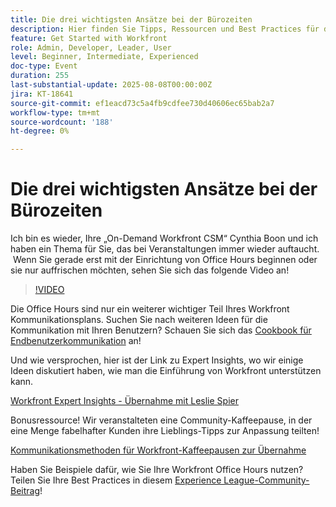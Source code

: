 ```yaml
---
title: Die drei wichtigsten Ansätze bei der Bürozeiten
description: Hier finden Sie Tipps, Ressourcen und Best Practices für die Ausführung effektiver Adobe Workfront Office Hours zur Förderung von Akzeptanz und Interaktion.
feature: Get Started with Workfront
role: Admin, Developer, Leader, User
level: Beginner, Intermediate, Experienced
doc-type: Event
duration: 255
last-substantial-update: 2025-08-08T00:00:00Z
jira: KT-18641
source-git-commit: ef1eacd73c5a4fb9cdfee730d40606ec65bab2a7
workflow-type: tm+mt
source-wordcount: '188'
ht-degree: 0%

---
```



# Die drei wichtigsten Ansätze bei der Bürozeiten

Ich bin es wieder, Ihre „On-Demand Workfront CSM“ Cynthia Boon und ich haben ein Thema für Sie, das bei Veranstaltungen immer wieder auftaucht.  Wenn Sie gerade erst mit der Einrichtung von Office Hours beginnen oder sie nur auffrischen möchten, sehen Sie sich das folgende Video an! 

>[!VIDEO](https://video.tv.adobe.com/v/3470053/?learn=on&enablevpops)

Die Office Hours sind nur ein weiterer wichtiger Teil Ihres Workfront Kommunikationsplans. Suchen Sie nach weiteren Ideen für die Kommunikation mit Ihren Benutzern? Schauen Sie sich das [Cookbook für Endbenutzerkommunikation](https://experienceleaguecommunities.adobe.com/t5/workfront-blogs/introducing-the-end-user-communications-cookbook/ba-p/607439?profile.language=de) an!

Und wie versprochen, hier ist der Link zu Expert Insights, wo wir einige Ideen diskutiert haben, wie man die Einführung von Workfront unterstützen kann. 

[Workfront Expert Insights - Übernahme mit Leslie Spier](https://experienceleaguecommunities.adobe.com/t5/workfront-discussions/video-august-2023-workfront-expert-insights-adoption-with-leslie/m-p/613314?profile.language=de#M2588)

Bonusressource! Wir veranstalteten eine Community-Kaffeepause, in der eine Menge fabelhafter Kunden ihre Lieblings-Tipps zur Anpassung teilten! 

[Kommunikationsmethoden für Workfront-Kaffeepausen zur Übernahme](https://experienceleaguecommunities.adobe.com/t5/workfront-events/workfront-coffee-break-10-26-8-30am-9-30am-pdt-communication/ev-p/621879?profile.language=de)

Haben Sie Beispiele dafür, wie Sie Ihre Workfront Office Hours nutzen? Teilen Sie Ihre Best Practices in diesem [Experience League-Community-Beitrag](https://experienceleaguecommunities.adobe.com/t5/workfront-discussions/video-top-3-approaches-to-office-hours/td-p/713391?profile.language=de)!


